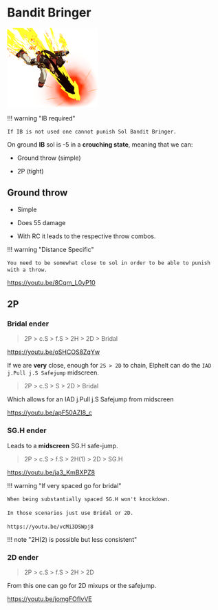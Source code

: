 # Bandit Bringer

![bandit_bringer.png](src/bandit_bringer.png)

!!! warning "IB required"

    If IB is not used one cannot punish Sol Bandit Bringer.

On ground **IB** sol is -5 in a **crouching state**, meaning that we can:

- Ground throw (simple)

- 2P (tight)

## Ground throw

- Simple

- Does 55 damage

- With RC it leads to the respective throw combos.

!!! warning "Distance Specific"

    You need to be somewhat close to sol in order to be able to punish with a throw.

https://youtu.be/8Cqm_L0yP10

## 2P

### Bridal ender

> 2P > c.S > f.S > 2H > 2D > Bridal

https://youtu.be/oSHCOS8ZqYw

If we are **very** close, enough for `2S > 2D` to chain, Elphelt can do the `IAD j.Pull j.S Safejump` midscreen.

> 2P > c.S > S > 2D > Bridal

Which allows for an IAD j.Pull j.S Safejump from midscreen

https://youtu.be/apF50AZI8_c

### SG.H ender

Leads to a **midscreen** SG.H safe-jump.

> 2P > c.S > f.S > 2H(1) > 2D > SG.H

https://youtu.be/ja3_KmBXPZ8

!!! warning "If very spaced go for bridal"

    When being substantially spaced SG.H won't knockdown.

    In those scenarios just use Bridal or 2D.

    https://youtu.be/vcMi3DSWpj8

!!! note "2H(2) is possible but less consistent"

### 2D ender

> 2P > c.S > f.S > 2H > 2D

From this one can go for 2D mixups or the safejump.

https://youtu.be/jomgFOfIvVE